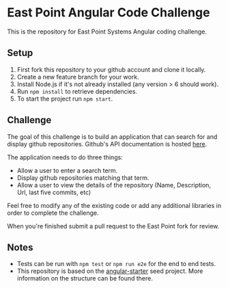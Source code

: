 East Point Angular Code Challenge
=====================

This is the repository for East Point Systems Angular coding challenge.

## Setup

1. First fork this repository to your github account and clone it locally.
2. Create a new feature branch for your work.
3. Install Node.js if it's not already installed (any version > 6 should work).
4. Run `npm install` to retrieve dependencies.
5. To start the project run `npm start`.

## Challenge

The goal of this challenge is to build an application that can search for and display github repositories.  Github's API documentation is hosted [here](https://developer.github.com/v3/).

The application needs to do three things:
* Allow a user to enter a search term.
* Display github repositories matching that term.
* Allow a user to view the details of the repository (Name, Description, Url, last five commits, etc)

Feel free to modify any of the existing code or add any additional libraries in order to complete the challenge.

When you're finished submit a pull request to the East Point fork for review.

## Notes
 * Tests can be run with `npm test` or `npm run e2e` for the end to end tests.
 * This repository is based on the [angular-starter](https://github.com/angular/quickstart) seed project.  More information on the structure can be found there.